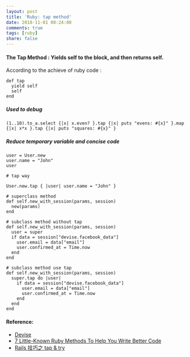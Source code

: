 ```yaml
---
layout: post
title: 'Ruby: tap method'
date: 2018-11-01 00:24:00
comments: true
tags: [ruby]
share: false
---
```


#### The Tap Method : Yields self to the block, and then returns self.

According to the achieve of ruby code :
```
def tap
  yield self
  self
end
```

##### Used to debug
```
(1..10).to_a.select {|x| x.even? }.tap {|x| puts "evens: #{x}" }.map {|x| x*x }.tap {|x| puts "squares: #{x}" }
```

##### Reduce temporary variable and concise code
```
user = User.new
user.name = "John"
user

# tap way

User.new.tap { |user| user.name = "John" }
```

```
# superclass method
def self.new_with_session(params, session)
  new(params)
end

# subclass method without tap
def self.new_with_session(params, session)
  user = super
  if data = session["devise.facebook_data"]
    user.email = data["email"]
    user.confirmed_at = Time.now
  end
end

# subclass method use tap
def self.new_with_session(params, session)
  super.tap do |user|
    if data = session["devise.facebook_data"]
      user.email = data["email"]
      user.confirmed_at = Time.now
    end
  end
end
```

#### Reference:
* [Devise](https://github.com/plataformatec/devise)
* [7 Little-Known Ruby Methods To Help You Write Better Code](https://www.rubyguides.com/2017/10/7-powerful-ruby-methods/#Integerdigits_Method_Ruby_24)
* [Rails 技巧之 tap & try](https://ruby-china.org/topics/5348)
